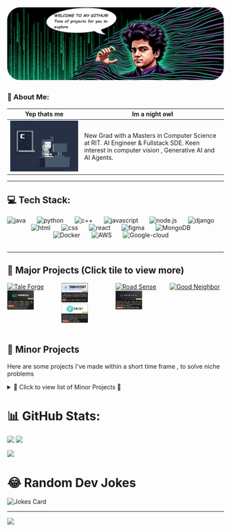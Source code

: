 <h1 align="center">
<img src="/s-prof-banner-modified.png" >
</h1> 

### 💫 About Me:

| Yep thats me | Im a night owl |
|---|---|
| ![Coder GIF](coder.gif) | New Grad with a Masters in Computer Science at RIT. AI Engineer & Fullstack SDE. Keen interest in computer vision , Generative AI and AI Agents. |


---

## 💻 Tech Stack:
<div align="center">
<img  alt="java" width="50px" style="padding-right:10px;" src="https://cdn.jsdelivr.net/gh/devicons/devicon/icons/java/java-original.svg">&nbsp;&nbsp;&nbsp;
<img  alt="python" width="50px" style="padding-right:10px;" src="https://cdn.jsdelivr.net/gh/devicons/devicon/icons/python/python-original.svg" >&nbsp;&nbsp;&nbsp;
<img alt="c++" width="50px" style="padding-right:10px;" src="https://cdn.jsdelivr.net/gh/devicons/devicon/icons/cplusplus/cplusplus-original.svg">&nbsp;&nbsp;&nbsp;
<img  alt="javascript" width="50px" style="padding-right:10px;" src="https://cdn.jsdelivr.net/gh/devicons/devicon/icons/javascript/javascript-original.svg">&nbsp;&nbsp;&nbsp;
<img  alt="node.js" width="50px" style="padding-right:10px;" src="https://cdn.jsdelivr.net/gh/devicons/devicon/icons/nodejs/nodejs-original.svg">&nbsp;&nbsp;&nbsp;
<img  alt="django" width="50px" style="padding-right:10px;" src="https://cdn.jsdelivr.net/gh/devicons/devicon/icons/django/django-plain.svg">&nbsp;&nbsp;&nbsp;
<img  alt="html" width="50px" style="padding-right:10px;" src="https://cdn.jsdelivr.net/gh/devicons/devicon/icons/html5/html5-original-wordmark.svg">&nbsp;&nbsp;&nbsp;
<img  alt="css" width="50px" style="padding-right:10px;" src="https://cdn.jsdelivr.net/gh/devicons/devicon/icons/css3/css3-original-wordmark.svg">&nbsp;&nbsp;&nbsp;
<img  alt="react" width="50px" style="padding-right:10px;" src="https://cdn.jsdelivr.net/gh/devicons/devicon/icons/react/react-original.svg">&nbsp;&nbsp;&nbsp;
<img  alt="figma" width="50px" style="padding-right:10px;" src="https://cdn.jsdelivr.net/gh/devicons/devicon/icons/figma/figma-original.svg">&nbsp;&nbsp;&nbsp;
<img  alt="MongoDB" width="50px" style="padding-right:10px;" src="https://cdn.jsdelivr.net/gh/devicons/devicon/icons/mongodb/mongodb-original.svg">&nbsp;&nbsp;&nbsp;
</br>
<img  alt="Docker" width="65px" style="padding-right:10px;" src="https://cdn.jsdelivr.net/gh/devicons/devicon/icons/docker/docker-original.svg">&nbsp;&nbsp;&nbsp;
<img  alt="AWS" width="65px" style="padding-right:10px;" src="https://cdn.jsdelivr.net/gh/devicons/devicon/icons/amazonwebservices/amazonwebservices-plain-wordmark.svg">&nbsp;&nbsp;&nbsp;
<img  alt="Google-cloud" width="65px" style="padding-right:10px;" src="https://cdn.jsdelivr.net/gh/devicons/devicon/icons/googlecloud/googlecloud-original.svg">&nbsp;&nbsp;&nbsp;
</div>
</br>

---

## 🌟 Major Projects (Click tile to view more)

<!-- BEGIN PROJECT-CARDS -->
<div style="display: flex;">
  <a href="https://github.com/Saitarun994/tale-forge#readme" style="flex: 1; object-fit: cover;">
    <img src="https://github.com/Saitarun994/tale-forge/blob/main/media/taleforge-modified.png" alt="Tale Forge" style="width:49%;>
  </a>
  <a href="https://github.com/Saitarun994/Heimdall/tree/main#readme" style="flex: 1; object-fit: cover;">
    <img src="https://github.com/Saitarun994/Heimdall/blob/main/media/heimdall-modified.png" alt="Heimdall" style="width:49%;>
  </a>
</div>
<div style="display: flex;">
  <a href="https://github.com/Saitarun994/trivia-odyssey#readme" style="flex: 1; object-fit: cover; overflow: hidden;">
    <img src="https://github.com/Saitarun994/trivia-odyssey/blob/main/media/triviaodyssey-modified.png" alt="Trivia Odyssey" style="width:49%;>
  </a>
  <a href="https://github.com/Saitarun994/Park-Right/blob/main/README.md" style="flex: 1; object-fit: cover;">
    <img src="https://github.com/Saitarun994/Park-Right/blob/main/media/parkright-modified.png" alt="Park Right" style="width:49%;>
  </a>
</div>
<div style="display: flex;">
  <a href="https://github.com/Saitarun994/Road-Sense/blob/main/README.md" style="flex: 1; object-fit: cover; overflow: hidden;">
    <img src="https://github.com/Saitarun994/Road-Sense/blob/main/media/roadsense-modified.png" alt="Road Sense" style="width:49%;>
  </a>
  <a href="https://github.com/Saitarun994/Mocap-for-All/tree/main#readme" style="flex: 1; object-fit: cover; overflow: hidden;">
    <img src="https://github.com/Saitarun994/Mocap-for-All/blob/main/media/mocapforall-modified.png" alt="Mocap for All" style="width:49%;>
  </a>
</div>
<div style="display: flex;">
  <a href="https://github.com/Saitarun994/Good-Neighbor/blob/main/README.md" style="flex: 1; object-fit: cover; overflow: hidden;">
    <img src="https://github.com/Saitarun994/Good-Neighbor/blob/main/goodneighbor-modified.png" alt="Good Neighbor" style="width:49%";>
  </a>
</div>
<!-- END PROJECT-CARDS -->

<br/>

## 💫 Minor Projects

Here are some projects I've made within a short time frame , to solve niche problems

<details> 
 <summary> 💫 Click to view list of Minor Projects 💫 </summary>
<!-- BEGIN PROJECT-CARDS -->
<a href="https://github.com/Saitarun994/Automated_Amzn_Discount_notifier/blob/main/README.md">
  <img src="https://github.com/Saitarun994/Automated_Amzn_Discount_notifier/blob/main/media/discount%20scout-modified.png" alt="Discount Scout" style="width:35%;">
</a>
<a href="https://github.com/Saitarun994/Custom-Reliable-UDP-Protocol#readme">
  <img src="https://github.com/Saitarun994/Custom-Reliable-UDP-Protocol/blob/main/reliableudp-modified.png" alt="Reliable UDP" style="width:35%;">
</a>
<a href="https://github.com/Saitarun994/Parallelized-LSH-for-ANN/blob/main/README.md">
  <img src="https://github.com/Saitarun994/Parallelized-LSH-for-ANN/blob/main/media/parallelizedlsh-modified.png" alt="Parallelized LSH" style="width:35%;">
</a>
<a href="https://github.com/Saitarun994/TerraVista/blob/main/README.md">
  <img src="https://github.com/Saitarun994/TerraVista/blob/main/media/terravista-modified.png" alt="Terra Vista" style="width:35%;">
</a>
<a href="https://github.com/Saitarun994/intrusion_detection_system/blob/main/README.md">
  <img src="https://github.com/Saitarun994/intrusion_detection_system/blob/main/media/banner.png" alt="Intrusion detection system" style="width:35%;">
</a>
<a href="https://github.com/Saitarun994/poison_ivy_detection/blob/main/README.md">
  <img src="https://github.com/Saitarun994/poison_ivy_detection/blob/main/media/banner.png" alt="Poison Ivy" style="width:35%;">
</a>
<a href="https://github.com/Saitarun994/SolarEnergyViz.tech/blob/main/README.md">
  <img src="https://github.com/Saitarun994/SolarEnergyViz.tech/blob/main/solarenergyviz-modified.png" alt="Solar energy viz" style="width:35%;">
</a>
</details>

#
<!-- END PROJECT-CARDS -->

# 📊 GitHub Stats:
<div class="image-container">

![](https://github-readme-stats.vercel.app/api/top-langs/?username=Saitarun994&theme=dark&hide_border=false&include_all_commits=true&count_private=true&layout=compact)
![](https://github-readme-stats.vercel.app/api?username=Saitarun994&show_icons=true&hide=contribs,prs&cache_seconds=86400&theme=gotham)

</div>

![](https://github-profile-trophy.vercel.app/?username=Saitarun994&theme=radical&no-frame=false&no-bg=true&margin-w=4)


# 😂 Random Dev Jokes

![Jokes Card](https://readme-jokes.vercel.app/api)

---
[![](https://visitcount.itsvg.in/api?id=Saitarun994&icon=0&color=0)](https://visitcount.itsvg.in)

